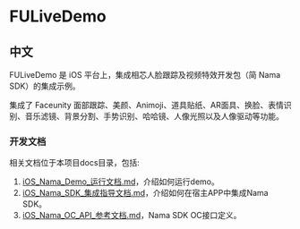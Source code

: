 # FULiveDemo

## 中文

FULiveDemo 是 iOS 平台上，集成相芯人脸跟踪及视频特效开发包（简 Nama SDK）的集成示例。

集成了 Faceunity 面部跟踪、美颜、Animoji、道具贴纸、AR面具、换脸、表情识别、音乐滤镜、背景分割、手势识别、哈哈镜、人像光照以及人像驱动等功能。

### 开发文档

相关文档位于本项目docs目录，包括:

1. [iOS_Nama_Demo_运行文档.md](./docs/iOS_Nama_Demo_运行文档.md)，介绍如何运行demo。  
2. [iOS_Nama_SDK_集成指导文档.md](./docs/iOS_Nama_SDK_集成指导文档.md)，介绍如何在宿主APP中集成Nama SDK。   
3. [iOS_Nama_OC_API_参考文档.md](./docs/iOS_Nama_OC_API_参考文档.md)，Nama SDK OC接口定义。  
